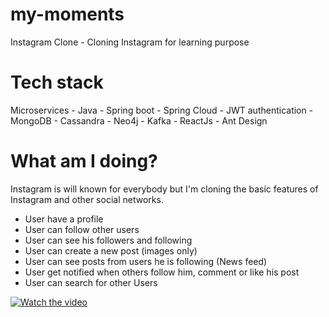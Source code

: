 # my-moments
Instagram Clone - Cloning Instagram for learning purpose 

# Tech stack
Microservices - Java - Spring boot - Spring Cloud - JWT authentication - MongoDB - Cassandra - Neo4j - Kafka - ReactJs - Ant Design 

# What am I doing?
Instagram is will known for everybody but I'm cloning the basic features of Instagram and other social networks.
  - User have a profile
  - User can follow other users
  - User can see his followers and following
  - User can create a new post (images only)
  - User can see posts from users he is following (News feed)
  - User get notified when others follow him, comment or like his post
  - User can search for other Users
  
  [![Watch the video](https://raw.githubusercontent.com/amrkhaledccd/my-moments/master/screenshots/thumbnail.png)](https://www.youtube.com/watch?v=jEfU0cxG-Bw)
